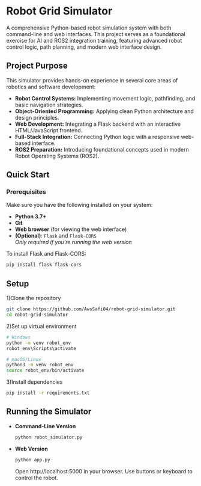 # Robot Grid Simulator
A comprehensive Python-based robot simulation system with both command-line and web interfaces. This project serves as a foundational exercise for AI and ROS2 integration training, featuring advanced robot control logic, path planning, and modern web interface design.

## Project Purpose

This simulator provides hands-on experience in several core areas of robotics and software development:

- **Robot Control Systems:** Implementing movement logic, pathfinding, and basic navigation strategies.
- **Object-Oriented Programming:** Applying clean Python architecture and design principles.
- **Web Development:** Integrating a Flask backend with an interactive HTML/JavaScript frontend.
- **Full-Stack Integration:** Connecting Python logic with a responsive web-based interface.
- **ROS2 Preparation:** Introducing foundational concepts used in modern Robot Operating Systems (ROS2).

##  Quick Start

###  Prerequisites

Make sure you have the following installed on your system:

- **Python 3.7+**
- **Git**
- **Web browser** (for viewing the web interface)
- **(Optional)**: `Flask` and `Flask-CORS`  
  *Only required if you're running the web version*

To install Flask and Flask-CORS:

```bash
pip install flask flask-cors

```
## Setup
1)Clone the repository
```bash
git clone https://github.com/AwsSafi04/robot-grid-simulator.git
cd robot-grid-simulator

```
2)Set up virtual environment
```bash
# Windows
python -m venv robot_env
robot_env\Scripts\activate

# macOS/Linux
python3 -m venv robot_env
source robot_env/bin/activate

```
3)Install dependencies
```bash
pip install -r requirements.txt

```
## Running the Simulator
- **Command-Line Version**
  ```bash
  python robot_simulator.py
- **Web Version**
  ```bash
  python app.py

  ```
  Open http://localhost:5000 in your browser.
  Use buttons or keyboard to control the robot.
  

